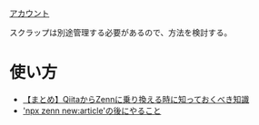 [アカウント](https://zenn.dev/nomuraya)

スクラップは別途管理する必要があるので、方法を検討する。

# 使い方
- [【まとめ】QiitaからZennに乗り換える時に知っておくべき知識](https://zenn.dev/nomuraya/articles/zenn-startup)
- ['npx zenn new:article'の後にやること](https://zenn.dev/nomuraya/articles/try-my-awesome-article)
